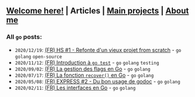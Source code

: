 ## [Welcome here!](index.md) | Articles | [Main projects](projects.md) | [About me](about.md)

### All `go` posts:

- `2020/12/19`: [(FR) HS #1 - Refonte d'un vieux projet from scratch](../fr/2020/piggy.md) - `go` `golang` `open-source`
- `2020/11/12`: [(FR) Introduction à `go test`](../fr/2020/go_test.md) - `go` `golang` `testing`
- `2020/09/02`: [(FR) La gestion des flags en Go](../fr/2020/flag_go.md) - `go` `golang`
- `2020/07/17`: [(FR) La fonction `recover()` en Go](../fr/2020/golang_recover.md) - `go` `golang`
- `2020/05/08`: [(FR) EXPRESS #2 - Du bon usage de godoc](../fr/2020/express2_godoc.md) - `go` `golang`
- `2020/02/11`: [(FR) Les interfaces en Go](../fr/2020/interfaces_go.md) - `go` `golang`
